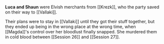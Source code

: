 **Luca and Shaun** were Elvish merchants from [[Krezk]], who the party saved on their way to [[Vallaki]].

Their plans were to stay in [[Vallaki]] until they got their stuff together, but they ended up being in the wrong place at the wrong time, when [[Magda]]'s control over her bloodlust finally snapped. She murdered them in cold blood between [[Session 26]] and [[Session 27]].